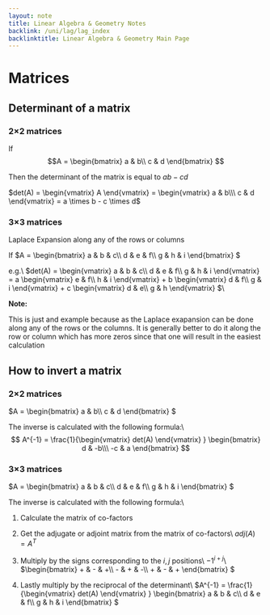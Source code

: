 ```yaml
---
layout: note
title: Linear Algebra & Geometry Notes
backlink: /uni/lag/lag_index
backlinktitle: Linear Algebra & Geometry Main Page
---
```

# Matrices #

## Determinant of a matrix ##

### 2$\times$2 matrices ###

If 
$$A = 
\begin{bmatrix}
a & b\\
c & d 
\end{bmatrix} 
$$

Then the determinant of the matrix is equal to $ab - cd$

$det(A) = \begin{vmatrix} A \end{vmatrix} = \begin{vmatrix} a & b\\\ c & d \end{vmatrix} = a \times b - c \times d$

### 3$\times$3 matrices ###

Laplace Expansion along any of the rows or columns

If $A = \begin{bmatrix} a & b & c\\\ d & e & f\\\ g & h & i \end{bmatrix} $

e.g.\\
$det(A) = \begin{vmatrix} a & b & c\\\ d & e & f\\\ g & h & i  \end{vmatrix} = a \begin{vmatrix} e & f\\\ h & i \end{vmatrix} + b \begin{vmatrix} d & f\\\ g & i \end{vmatrix} + c \begin{vmatrix} d & e\\\ g & h \end{vmatrix}  $\\
<div class="note-block">
<strong>Note:</strong>

This is just and example because as the Laplace exapansion can be done along any of the rows or the columns. It is generally better to do it along the row or column which has more zeros since that one will result in the easiest calculation
</div>

## How to invert a matrix ##

### 2$\times$2 matrices ###

$A = \begin{bmatrix} a & b\\\ c & d \end{bmatrix} $

The inverse is calculated with the following formula:\\
$$
A^{-1} = \frac{1}{\begin{vmatrix} det(A) \end{vmatrix} } \begin{bmatrix} d & -b\\\ -c & a \end{bmatrix}
$$

### 3$\times$3 matrices ###

$A = \begin{bmatrix} a & b & c\\\ d & e & f\\\ g & h & i \end{bmatrix} $

The inverse is calculated with the following formula:\\
1. Calculate the matrix of co-factors

1. Get the adjugate or adjoint matrix from the matrix of co-factors\\
$adj(A) = A^T$

1. Multiply by the signs corresponding to the $i, j$ positions\\
$-1^{i + j}$\\
$\begin{bmatrix} + & - & +\\\ - & + & -\\\ + & - & + \end{bmatrix} $

1. Lastly multiply by the reciprocal of the determinant\\
$A^{-1} = \frac{1}{\begin{vmatrix} det(A) \end{vmatrix} } \begin{bmatrix} a & b & c\\\ d & e & f\\\ g & h & i \end{bmatrix} $

